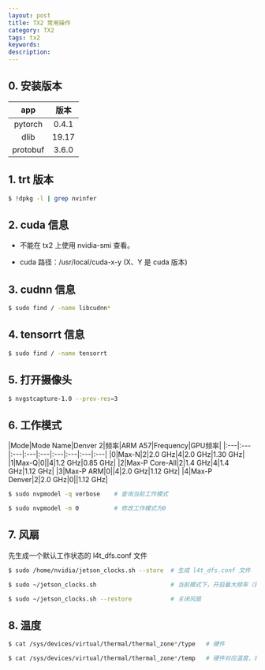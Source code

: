 ```yaml
---
layout: post
title: TX2 常用操作
category: TX2
tags: tx2
keywords:
description:
---
```


## 0. 安装版本

|app|版本|
|:---:|:---:|
|pytorch|0.4.1|
|dlib|19.17|
|protobuf|3.6.0|


## 1. trt 版本
```bash
$ !dpkg -l | grep nvinfer
```

## 2. cuda 信息

- 不能在 tx2 上使用 nvidia-smi 查看。

- cuda 路径：/usr/local/cuda-x-y (X、Y 是 cuda 版本)

## 3. cudnn 信息

```bash
$ sudo find / -name libcudnn*
```

## 4. tensorrt 信息

```bash
$ sudo find / -name tensorrt
```

## 5. 打开摄像头

```bash
$ nvgstcapture-1.0 --prev-res=3
```

## 6. 工作模式

|Mode|Mode Name|Denver 2|频率|ARM A57|Frequency|GPU频率|
|:---|:---|:---|:---|:---|:---|:---|:---|:---|
|0|Max-N|2|2.0 GHz|4|2.0 GHz|1.30 GHz|
|1|Max-Q|0||4|1.2 GHz|0.85 GHz|
|2|Max-P Core-All|2|1.4 GHz|4|1.4 GHz|1.12 GHz|
|3|Max-P ARM|0||4|2.0 GHz|1.12 GHz|
|4|Max-P Denver|2|2.0 GHz|0||1.12 GHz|

```bash
$ sudo nvpmodel -q verbose    # 查询当前工作模式

$ sudo nvpmodel -m 0          # 修改工作模式为0
```

## 7. 风扇

先生成一个默认工作状态的 l4t_dfs.conf 文件

```bash
$ sudo /home/nvidia/jetson_clocks.sh --store  # 生成 l4t_dfs.conf 文件

$ sudo ~/jetson_clocks.sh                     # 当前模式下，开启最大频率（打开风扇）

$ sudo ~/jetson_clocks.sh --restore           # 关闭风扇
```

## 8. 温度

```bash
$ cat /sys/devices/virtual/thermal/thermal_zone*/type   # 硬件

$ cat /sys/devices/virtual/thermal/thermal_zone*/temp   # 硬件对应温度，将数字除以1000得出实际温度（摄氏度）
```